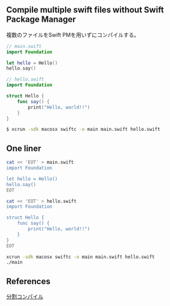 ## Compile multiple swift files without Swift Package Manager

複数のファイルをSwift PMを用いずにコンパイルする。

```swift
// main.swift
import Foundation

let hello = Hello()
hello.say()
```

```swift
// hello.swift
import Foundation

struct Hello {
    func say() {
        print("Hello, world!!")
    }
}
```

```sh
$ xcrun -sdk macosx swiftc -o main main.swift hello.swift
```

## One liner

```sh
cat << 'EOT' > main.swift
import Foundation

let hello = Hello()
hello.say()
EOT

cat << 'EOT' > hello.swift
import Foundation

struct Hello {
    func say() {
        print("Hello, world!!")
    }
}
EOT

xcrun -sdk macosx swiftc -o main main.swift hello.swift
./main
```

## References

[分割コンパイル](https://www.beginning-swift.com/compile-separate-source)
